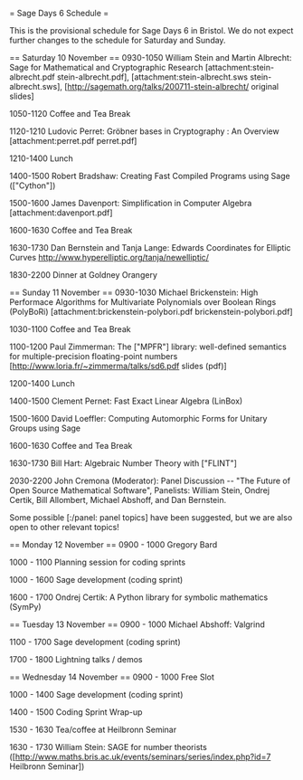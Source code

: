 = Sage Days 6 Schedule =

This is the provisional schedule for Sage Days 6 in Bristol.  We do not expect further changes to the schedule for Saturday and Sunday.

== Saturday 10 November ==
0930-1050 William Stein and Martin Albrecht: Sage for Mathematical and Cryptographic Research
[attachment:stein-albrecht.pdf stein-albrecht.pdf], [attachment:stein-albrecht.sws stein-albrecht.sws], [http://sagemath.org/talks/200711-stein-albrecht/ original slides]

1050-1120 Coffee and Tea Break

1120-1210 Ludovic Perret: Gröbner bases in Cryptography : An Overview [attachment:perret.pdf perret.pdf]

1210-1400 Lunch

1400-1500 Robert Bradshaw: Creating Fast Compiled Programs using Sage (["Cython"])

1500-1600 James Davenport: Simplification in Computer Algebra [attachment:davenport.pdf]

1600-1630 Coffee and Tea Break

1630-1730 Dan Bernstein and Tanja Lange: Edwards Coordinates for Elliptic Curves 
http://www.hyperelliptic.org/tanja/newelliptic/

1830-2200 Dinner at Goldney Orangery

== Sunday 11 November ==
0930-1030 Michael Brickenstein: High Performace Algorithms for Multivariate Polynomials over Boolean Rings (PolyBoRi) [attachment:brickenstein-polybori.pdf brickenstein-polybori.pdf]

1030-1100 Coffee and Tea Break

1100-1200 Paul Zimmerman:  The ["MPFR"] library: well-defined semantics for multiple-precision floating-point numbers [http://www.loria.fr/~zimmerma/talks/sd6.pdf slides (pdf)]

1200-1400 Lunch

1400-1500 Clement Pernet: Fast Exact Linear Algebra (LinBox)

1500-1600 David Loeffler: Computing Automorphic Forms for Unitary Groups using Sage

1600-1630 Coffee and Tea Break

1630-1730 Bill Hart: Algebraic Number Theory with ["FLINT"]

2030-2200 John Cremona (Moderator): Panel Discussion -- "The Future of Open Source Mathematical Software", 
Panelists: William Stein, Ondrej Certik, Bill Allombert, Michael Abshoff, and Dan Bernstein.

Some possible [:/panel: panel topics] have been suggested, but we are also open to other relevant topics!

== Monday 12 November ==
0900 - 1000 Gregory Bard

1000 - 1100 Planning session for coding sprints

1000 - 1600 Sage development (coding sprint)

1600 - 1700 Ondrej Certik: A Python library for symbolic mathematics (SymPy)

== Tuesday 13 November ==
0900 - 1000 Michael Abshoff: Valgrind

1100 - 1700 Sage development (coding sprint)

1700 - 1800 Lightning talks / demos

== Wednesday 14 November ==
0900 - 1000 Free Slot

1000 - 1400 Sage development (coding sprint)

1400 - 1500 Coding Sprint Wrap-up

1530 - 1630 Tea/coffee at Heilbronn Seminar

1630 - 1730 William Stein:  SAGE for number theorists ([http://www.maths.bris.ac.uk/events/seminars/series/index.php?id=7 Heilbronn Seminar])
